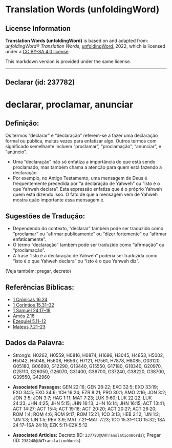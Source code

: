 # Translation Words (unfoldingWord)

## License Information

**Translation Words (unfoldingWord)** is based on and adapted from: _unfoldingWord® Translation Words_, [unfoldingWord](https://unfoldingword.org/utw), 2022, which is licensed under a [CC BY-SA 4.0 license](https://creativecommons.org/licenses/by-sa/4.0/legalcode.en).

This markdown version is provided under the same license.



--------------------------------

## Declarar (id: 237782)

declarar, proclamar, anunciar
=============================

Definição:
----------

Os termos “declarar” e “declaração” referem\-se a fazer uma declaração formal ou pública, muitas vezes para enfatizar algo. Outros termos com significado semelhante incluem “proclamar”, “proclamação”, “anunciar”, e “anúncio”.

* Uma “declaração” não só enfatiza a importância do que está sendo proclamado, mas também chama a atenção para quem está fazendo a declaração.
* Por exemplo, no Antigo Testamento, uma mensagem de Deus é frequentemente precedida por “a declaração de Yahweh” ou “isto é o que Yahweh declara”. Esta expressão enfatiza que é o próprio Yahweh quem está dizendo isso. O fato de que a mensagem vem de Yahweh mostra quão importante essa mensagem é.

Sugestões de Tradução:
----------------------

* Dependendo do contexto, “declarar” também pode ser traduzido como “proclamar” ou “afirmar publicamente” ou “dizer fortemente” ou “afirmar enfaticamente”.
* O termo “declaração” também pode ser traduzido como “afirmação” ou “proclamação”.
* A frase “isto é a declaração de Yahweh” poderia ser traduzida como “isto é o que Yahweh declara” ou “isto é o que Yahweh diz”.

(Veja também: pregar, decreto)

Referências Bíblicas:
---------------------

* [1 Crônicas 16\.24](https://ref.ly/1Chr16:24)
* [1 Coríntios 15\.31–32](https://ref.ly/1Cor15:31-1Cor15:32)
* [1 Samuel 24\.17–18](https://ref.ly/1Sam24:17-1Sam24:18)
* [Amós 2\.16](https://ref.ly/Amos2:16)
* [Ezequiel 5\.11–12](https://ref.ly/Ezek5:11-Ezek5:12)
* [Mateus 7\.21–23](https://ref.ly/Matt7:21-Matt7:23)

Dados da Palavra:
-----------------

* Strong’s: H0262, H0559, H0816, H0874, H1696, H3045, H4853, H5002, H5042, H5046, H5608, H6567, H7121, H7561, H7878, H8085, G03120, G05180, G06690, G12290, G13440, G15550, G17180, G18340, G20970, G25110, G26050, G26070, G31400, G36700, G37240, G38220, G38700, G39550, G42960

* **Associated Passages:** GEN 22:16; GEN 26:22; EXO 32:5; EXO 33:19; EXO 34:5; EXO 34:6; 1CH 16:24; EZR 8:21; PRO 30:1; AMO 2:16; JON 3:2; JON 3:5; JON 3:7; HAG 1:11; MAT 7:23; LUK 9:60; LUK 22:22; LUK 24:23; JHN 4:25; JHN 5:15; JHN 16:13; JHN 16:14; JHN 16:15; ACT 13:41; ACT 14:27; ACT 15:4; ACT 19:18; ACT 20:20; ACT 20:27; ACT 26:20; ROM 1:4; ROM 4:6; ROM 9:17; ROM 15:21; 1CO 3:13; HEB 2:12; 1JN 1:2; 1JN 1:3; 1JN 1:5; REV 3:9; MAT 7:21–MAT 7:23; 1CO 15:31–1CO 15:32; 1SA 24:17–1SA 24:18; EZK 5:11–EZK 5:12
* **Associated Articles:** Decreto (ID: `237783@UWTranslationWords`); Pregar (ID: `238248@UWTranslationWords`)

